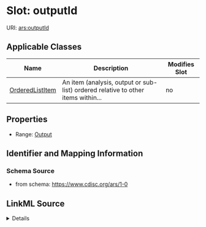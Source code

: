 # Slot: outputId

URI: [ars:outputId](https://www.cdisc.org/ars/1-0/outputId)



<!-- no inheritance hierarchy -->




## Applicable Classes

| Name | Description | Modifies Slot |
| --- | --- | --- |
[OrderedListItem](OrderedListItem.md) | An item (analysis, output or sub-list) ordered relative to other items within... |  no  |







## Properties

* Range: [Output](Output.md)





## Identifier and Mapping Information







### Schema Source


* from schema: https://www.cdisc.org/ars/1-0




## LinkML Source

<details>
```yaml
name: outputId
from_schema: https://www.cdisc.org/ars/1-0
rank: 1000
multivalued: false
alias: outputId
domain_of:
- OrderedListItem
range: Output
inlined: false

```
</details>